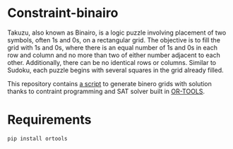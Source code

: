# Constraint-binairo

Takuzu, also known as Binairo, is a logic puzzle involving placement of two symbols, often 1s and 0s, on a rectangular grid. The objective is to fill the grid with 1s and 0s, where there is an equal number of 1s and 0s in each row and column and no more than two of either number adjacent to each other. Additionally, there can be no identical rows or columns. Similar to Sudoku, each puzzle begins with several squares in the grid already filled.


This repository contains [a script](binairo.py) to generate binero grids with solution thanks to contraint programming and SAT solver built in [OR-TOOLS](https://developers.google.com/optimization).


# Requirements
```
pip install ortools
```
